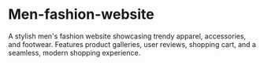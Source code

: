 # Men-fashion-website
A stylish men's fashion website showcasing trendy apparel, accessories, and footwear. Features product galleries, user reviews, shopping cart, and a seamless, modern shopping experience. 
